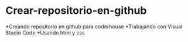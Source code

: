 # Crear-repositorio-en-github
*Creando repositorio en github para coderhouse 
*Trabajando con Visual Studio Code
*Usando html y css